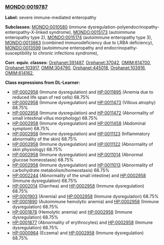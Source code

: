 
### [MONDO:0019787](http://purl.obolibrary.org/obo/MONDO_0019787)
**Label:** severe immune-mediated enteropathy

**Subclasses:** [MONDO:0010580](http://purl.obolibrary.org/obo/MONDO_0010580) (immune dysregulation-polyendocrinopathy-enteropathy-X-linked syndrome), [MONDO:0015173](http://purl.obolibrary.org/obo/MONDO_0015173) (autoimmune enteropathy type 2), [MONDO:0015174](http://purl.obolibrary.org/obo/MONDO_0015174) (autoimmune enteropathy type 3), [MONDO:0013863](http://purl.obolibrary.org/obo/MONDO_0013863) (combined immunodeficiency due to LRBA deficiency), [MONDO:0013599](http://purl.obolibrary.org/obo/MONDO_0013599) (autoimmune enteropathy and endocrinopathy-susceptibility to chronic infections syndrome), 

**Corr. equiv. classes:** [Orphanet:391487](http://www.orpha.net/ORDO/Orphanet_391487), [Orphanet:37042](http://www.orpha.net/ORDO/Orphanet_37042), [OMIM:614700](http://purl.obolibrary.org/obo/OMIM_614700), [Orphanet:103917](http://www.orpha.net/ORDO/Orphanet_103917), [OMIM:304790](http://purl.obolibrary.org/obo/OMIM_304790), [Orphanet:445018](http://www.orpha.net/ORDO/Orphanet_445018), [Orphanet:103916](http://www.orpha.net/ORDO/Orphanet_103916), [OMIM:614162](http://purl.obolibrary.org/obo/OMIM_614162), 

**Class expressions from DL-Learner:**

- [HP:0002958](http://purl.obolibrary.org/obo/HP_0002958) (Immune dysregulation) and [HP:0011895](http://purl.obolibrary.org/obo/HP_0011895) (Anemia due to reduced life span of red cells) 68.75%
- [HP:0002958](http://purl.obolibrary.org/obo/HP_0002958) (Immune dysregulation) and [HP:0011473](http://purl.obolibrary.org/obo/HP_0011473) (Villous atrophy) 68.75%
- [HP:0002958](http://purl.obolibrary.org/obo/HP_0002958) (Immune dysregulation) and [HP:0011472](http://purl.obolibrary.org/obo/HP_0011472) (Abnormality of small intestinal villus morphology) 68.75%
- [HP:0002958](http://purl.obolibrary.org/obo/HP_0002958) (Immune dysregulation) and [HP:0011458](http://purl.obolibrary.org/obo/HP_0011458) (Abdominal symptom) 68.75%
- [HP:0002958](http://purl.obolibrary.org/obo/HP_0002958) (Immune dysregulation) and [HP:0011123](http://purl.obolibrary.org/obo/HP_0011123) (Inflammatory abnormality of the skin) 68.75%
- [HP:0002958](http://purl.obolibrary.org/obo/HP_0002958) (Immune dysregulation) and [HP:0011122](http://purl.obolibrary.org/obo/HP_0011122) (Abnormality of skin physiology) 68.75%
- [HP:0002958](http://purl.obolibrary.org/obo/HP_0002958) (Immune dysregulation) and [HP:0011014](http://purl.obolibrary.org/obo/HP_0011014) (Abnormal glucose homeostasis) 68.75%
- [HP:0002958](http://purl.obolibrary.org/obo/HP_0002958) (Immune dysregulation) and [HP:0011013](http://purl.obolibrary.org/obo/HP_0011013) (Abnormality of carbohydrate metabolism/homeostasis) 68.75%
- [HP:0002244](http://purl.obolibrary.org/obo/HP_0002244) (Abnormality of the small intestine) and [HP:0002958](http://purl.obolibrary.org/obo/HP_0002958) (Immune dysregulation) 68.75%
- [HP:0002014](http://purl.obolibrary.org/obo/HP_0002014) (Diarrhea) and [HP:0002958](http://purl.obolibrary.org/obo/HP_0002958) (Immune dysregulation) 68.75%
- [HP:0001903](http://purl.obolibrary.org/obo/HP_0001903) (Anemia) and [HP:0002958](http://purl.obolibrary.org/obo/HP_0002958) (Immune dysregulation) 68.75%
- [HP:0001890](http://purl.obolibrary.org/obo/HP_0001890) (Autoimmune hemolytic anemia) and [HP:0002958](http://purl.obolibrary.org/obo/HP_0002958) (Immune dysregulation) 68.75%
- [HP:0001878](http://purl.obolibrary.org/obo/HP_0001878) (Hemolytic anemia) and [HP:0002958](http://purl.obolibrary.org/obo/HP_0002958) (Immune dysregulation) 68.75%
- [HP:0001877](http://purl.obolibrary.org/obo/HP_0001877) (Abnormality of erythrocytes) and [HP:0002958](http://purl.obolibrary.org/obo/HP_0002958) (Immune dysregulation) 68.75%
- [HP:0000964](http://purl.obolibrary.org/obo/HP_0000964) (Eczema) and [HP:0002958](http://purl.obolibrary.org/obo/HP_0002958) (Immune dysregulation) 68.75%


